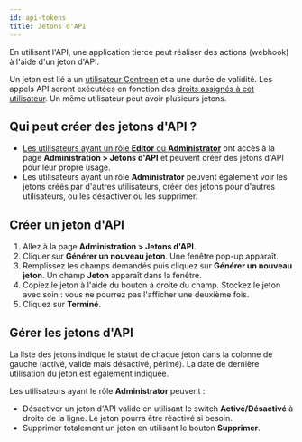 ```yaml
---
id: api-tokens
title: Jetons d'API
---
```


En utilisant l'API, une application tierce peut réaliser des actions (webhook) à l'aide d'un jeton d'API.

Un jeton est lié à un [utilisateur Centreon](../monitoring/basic-objects/contacts.md) et a une durée de validité. Les appels API seront exécutées en fonction des [droits assignés à cet utilisateur](../administration/access-control-lists.md#donner-des-droits-à-un-utilisateur). Un même utilisateur peut avoir plusieurs jetons.

## Qui peut créer des jetons d'API ?

* [Les utilisateurs ayant un rôle **Editor** ou **Administrator**](../administration/access-control-lists.md#donner-des-droits-à-un-utilisateur) ont accès à la page **Administration > Jetons d'API** et peuvent créer des jetons d'API pour leur propre usage.
* Les utilisateurs ayant un rôle **Administrator** peuvent également voir les jetons créés par d'autres utilisateurs, créer des jetons pour d'autres utilisateurs, ou les désactiver ou les supprimer.

## Créer un jeton d'API

1. Allez à la page **Administration > Jetons d'API**.
2. Cliquer sur **Générer un nouveau jeton**. Une fenêtre pop-up apparaît.
3. Remplissez les champs demandés puis cliquez sur **Générer un nouveau jeton**. Un champ **Jeton** apparaît dans la fenêtre.
4. Copiez le jeton à l'aide du bouton à droite du champ. Stockez le jeton avec soin : vous ne pourrez pas l'afficher une deuxième fois.
5. Cliquez sur **Terminé**.

## Gérer les jetons d'API

La liste des jetons indique le statut de chaque jeton dans la colonne de gauche (activé, valide mais désactivé, périmé). La date de dernière utilisation du jeton est également indiquée.

Les utilisateurs ayant le rôle **Administrator** peuvent :

* Désactiver un jeton d'API valide en utilisant le switch **Activé/Désactivé** à droite de la ligne. Le jeton pourra être réactivé si besoin.
* Supprimer totalement un jeton en utilisant le bouton **Supprimer**.
